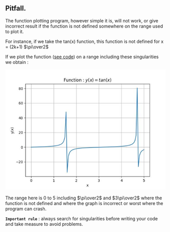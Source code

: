 ## Pitfall.

The function plotting program, however simple it is, will not work, or give incorrect result if the function is not defined somewhere on the range used to plot it.

For instance, if we take the tan(x) function, this function is not defined for x = (2k+1) $\pi\over2$

If we plot the function ([see code](num_funcRtg.py)) on a range including these singularities we obtain :

![](tan_plot.jpg)

The range here is 0 to 5 including $\pi\over2$ and $3\pi\over2$ where the function is not defined and where the graph is incorrect or worst where the program can crash.

**`Important rule`** : always search for singularities before writing your code and take measure to avoid problems.
